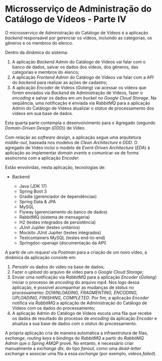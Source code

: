 # Microsserviço de Administração do Catálogo de Vídeos - Parte IV

O microsserviço de Administração do Catálogo de Vídeos é a aplicação _backend_ responsável por gerenciar os vídeos, incluindo as categorias, os gêneros e os membros do elenco.

Dentro da dinâmica do sistema:

1. A aplicação _Backend Admin_ do Catálogo de Vídeos vai falar com o banco de dados, salvar os dados dos vídeos, dos gêneros, das categorias e membros do elenco;
2. A aplicação _Frontend Admin_ do Catálogo de Vídeos vai falar com a _API_ do _backend_ para realizar as ações de cadastro;
3. A aplicação _Encoder_ de Vídeos (_Golang_) vai acessar os vídeos que forem enviados via _Backend_ de Administração de Vídeos, fazer o _encoding_ e salvar os dados em um _bucket_ no _Google Cloud Storage_. Na seqüência, uma notificação é enviada via _RabbitMQ_ para a aplicação Admin do Catálogo de Vídeos atualizar o _status_ de processamento dos vídeos em sua base de dados.

Esta quarta parte contempla o desenvolvimento para o Agregado (segundo _Domain-Driven Design_ (_DDD_)) de Vídeo.

Com relação ao _software design_, a aplicação segue uma arquitetura _middle-out_, baseada nos modelos de _Clean Architecture_ e _DDD_. O agregado de Vídeo inclui o modelo de _Event-Driven Architecture_ (_EDA_) à aplicação ao implementar _domain events_ e comunicar-se de forma assíncrona com a aplicação _Encoder_.

Estão envolvidas, nesta aplicação, tecnologias de:

- Backend

  - Java (JDK 17)
  - Spring Boot 3
  - Gradle (gerenciador de dependências)
  - Spring Data & JPA
  - MySQL
  - Flyway (gerenciamento do banco de dados)
  - RabbitMQ (sistema de mensageria)
  - H2 (testes integrados de persistência)
  - JUnit Jupiter (testes unitários)
  - Mockito JUnit Jupiter (testes integrados)
  - Testcontainers MySQL (testes end-to-end)
  - Springdoc-openapi (documentação da API)

A partir de um _request_ via _Postman_ para a criação de um novo vídeo, a dinâmica da aplicação consiste em:

1. Persistir os dados do vídeo na base de dados;
2. Fazer o _upload_ do arquivo de vídeo para o _Google Cloud Storage_;
3. Enviar uma notificação via _RabbitMQ_ para a aplicação _Encoder_ (_Golang_) iniciar o processo de _encoding_ do arquivo _mp4_. Nos _logs_ dessa aplicação, é possível acompanhar as mudanças de _status_ no processamento: _DOWNLOADING, FRAGMENTING, ENCODING, UPLOADING, FINISHING, COMPLETED_. Por fim, a aplicação _Encoder_ notifica via _RabbitMQ_ a aplicação de Administração do Catálogo de Vídeos com os dados do processamento;
4. A aplicação Admin do Catálogo de Vídeos escuta uma fila que recebe os dados de resultado do processo de _encoding_ da aplicação _Encoder_ e atualiza a sua base de dados com o _status_ do processamento.

A própria aplicação cria de maneira automática a infraestrutura de filas, _exchange_, _routing keys_ e _bindings_ do _RabbitMQ_ a partir do _RabbitMQ Admin_ que o _Spring AMQP_ provê. No entanto, é necessário criar manualmente a _exchange dlx_, do tipo _fanout_, como uma _dead-letter exchange_ e associar uma fila a essa _exchange_ (por exemplo, _videos.failed_).
